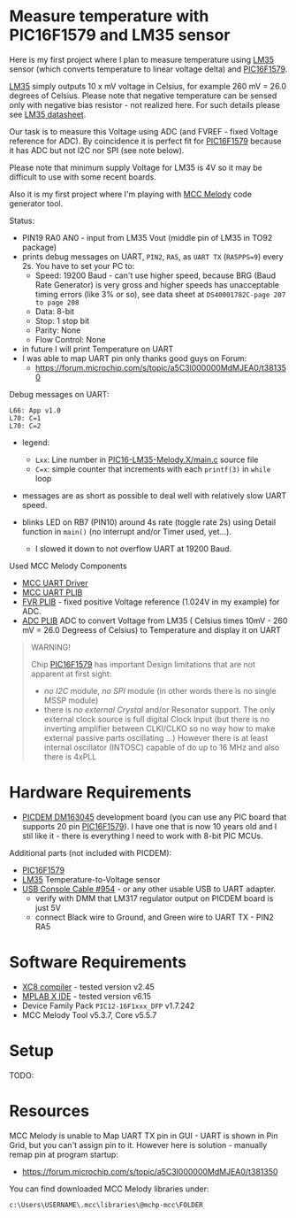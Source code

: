 # Measure temperature with PIC16F1579 and LM35 sensor

Here is my first project where I plan to measure temperature using [LM35][LM35]
sensor (which converts temperature to linear voltage delta) and
[PIC16F1579][PIC16F1579].

[LM35][LM35] simply outputs 10 x mV voltage in Celsius, for example 260 mV =
26.0 degrees of Celsius.  Please note that negative temperature can be sensed
only with negative bias resistor - not realized here. For such details
please see [LM35 datasheet][LM35].

Our task is to measure this Voltage using ADC (and FVREF - fixed Voltage
reference for ADC). By coincidence it is perfect fit for
[PIC16F1579][PIC16F1579] because it has ADC but not I2C nor SPI (see note
below).

Please note that minimum supply Voltage for LM35 is 4V so it may be
difficult to use with some recent boards.

Also it is my first project where I'm playing with [MCC Melody][MCC Melody]
code generator tool.

Status:
- PIN19 RA0 AN0 - input from LM35 Vout (middle pin of LM35 in TO92 package)
- prints debug messages on UART, `PIN2`, `RA5`, as `UART TX` (`RA5PPS=9`) every 2s. You have to set your PC to:
  - Speed: 19200 Baud - can't use higher speed, because BRG (Baud Rate Generator) is very
    gross and higher speeds has unacceptable timing errors (like 3% or so), see data sheet
    at `DS40001782C-page 207 to page 208`
  - Data: 8-bit
  - Stop: 1 stop bit
  - Parity: None
  - Flow Control: None
- in future I will print Temperature on UART
- I was able to map UART pin only thanks good guys on Forum:
  - https://forum.microchip.com/s/topic/a5C3l000000MdMJEA0/t381350

Debug messages on UART:
```
L66: App v1.0
L70: C=1
L70: C=2
```
- legend:
  - `Lxx`: Line number in [PIC16-LM35-Melody.X/main.c](PIC16-LM35-Melody.X/main.c) source file
  - `C=x`: simple counter that increments with each `printf(3)` in `while` loop
- messages are as short as possible to deal well with relatively slow UART speed.

- blinks LED on RB7 (PIN10) around 4s rate (toggle rate 2s) using
  Detail function in `main()` (no interrupt and/or Timer used, yet...).
  - I slowed it down to not overflow UART at 19200 Baud.

Used MCC Melody Components
* [MCC UART Driver](https://onlinedocs.microchip.com/oxy/GUID-420E6AAC-9141-47BF-A4C7-A6EA17246D0D-en-US-17/GUID-BC229F28-29AC-46A3-9FAA-1681C2E93A5C.html#GUID-1D120597-A740-428D-B577-02558CF88F8A)
* [MCC UART PLIB](https://onlinedocs.microchip.com/oxy/GUID-420E6AAC-9141-47BF-A4C7-A6EA17246D0D-en-US-17/GUID-D7E1665E-7BE5-456B-90BA-836DEC19A726.html#GUID-D7E1665E-7BE5-456B-90BA-836DEC19A726)
* [FVR PLIB](https://onlinedocs.microchip.com/oxy/GUID-420E6AAC-9141-47BF-A4C7-A6EA17246D0D-en-US-17/GUID-E2CFC6D6-859C-486B-A5B0-606E44213C24.html#GUID-E2CFC6D6-859C-486B-A5B0-606E44213C24) - fixed
  positive Voltage reference (1.024V in my example) for ADC.
* [ADC PLIB](https://onlinedocs.microchip.com/oxy/GUID-420E6AAC-9141-47BF-A4C7-A6EA17246D0D-en-US-17/GUID-34B91501-8F37-4897-8CD9-F61B11819FB5.html#GUID-34B91501-8F37-4897-8CD9-F61B11819FB5) ADC
  to convert Voltage from LM35 ( Celsius times 10mV - 260 mV = 26.0 Degreess of Celsius) to
  Temperature and display it on UART

> WARNING!
> 
> Chip [PIC16F1579][PIC16F1579] has important Design limitations that are not apparent
> at first sight:
> - *no I2C* module, *no SPI* module (in other words there is no single MSSP module)
> - there is *no external Crystal* and/or Resonator support. The only external clock
>   source is full digital Clock Input (but there is no inverting amplifier between
>   CLKI/CLKO so no way how to make external passive parts oscillating ...) However
>   there is at least internal oscillator (INTOSC) capable of do up to 16 MHz and
>   also there is 4xPLL

# Hardware Requirements

- [PICDEM DM163045][DM163045] development board (you can use any PIC board that
  supports 20 pin [PIC16F1579][PIC16F1579]). I have one that is now 10 years old
  and I stil like it - there is everything I need to work with 8-bit PIC MCUs.

Additional parts (not included with PICDEM):
- [PIC16F1579][PIC16F1579]
- [LM35][LM35] Temperature-to-Voltage sensor
- [USB Console Cable #954][cable954] - or any other usable USB to UART adapter.
  - verify with DMM that LM317 regulator output on PICDEM board is just 5V
  - connect Black wire to Ground, and Green wire to UART TX - PIN2 RA5

# Software Requirements

* [XC8 compiler][XC compilers] - tested version v2.45
* [MPLAB X IDE][MPLAB X IDE] - tested version v6.15
* Device Family Pack `PIC12-16F1xxx_DFP` v1.7.242
* MCC Melody Tool v5.3.7, Core v5.5.7

# Setup

TODO:

# Resources

MCC Melody is unable to Map UART TX pin in GUI - UART is shown in Pin Grid,
but you can't assign pin to it. However here is solution - manually remap
pin at program startup:
- https://forum.microchip.com/s/topic/a5C3l000000MdMJEA0/t381350

You can find downloaded MCC Melody libraries under:
```
c:\Users\USERNAME\.mcc\libraries\@mchp-mcc\FOLDER
```

[cable954]: https://www.modmypi.com/raspberry-pi/communication-1068/serial-1075/usb-to-ttl-serial-cable-debug--console-cable-for-raspberry-pi
[XC compilers]: https://www.microchip.com/mplab/compilers
[MPLAB X IDE]: https://www.microchip.com/mplab/mplab-x-ide
[DM163045]: https://www.microchip.com/en-us/development-tool/dm163045
[PIC16F1579]: https://www.microchip.com/en-us/product/pic16f1579
[LM35]: https://www.ti.com/lit/ds/symlink/lm35.pdf
[MCC Melody]: https://onlinedocs.microchip.com/oxy/GUID-5A03F818-B7FC-4062-9792-57D08543B586-en-US-7/GUID-4FF6C8DE-2375-4456-9150-3ECCDAEB82B4.html
